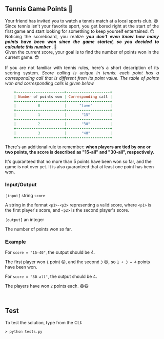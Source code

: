 ## Tennis Game Points 🎾  

<p align="justify">  
Your friend has invited you to watch a tennis match at a local sports club. 😃 <br/>
Since tennis isn't your favorite sport, you get bored right at the start of the first game and start looking for something to keep yourself entertained. 😐<br/>
Noticing the scoreboard, you realize <i><b>you don't even know how many points have been won since the game started, so you decided to calculate this number </b></i>. 🧐 <br/> 
Given the current score, your goal is to find the number of points won in the current game. 😎
<br/><br/>
If you are not familiar with tennis rules, here's a short description of its scoring system. 
<i> Score calling is unique in tennis: each point has a corresponding call that is different from its point value. The table of points won and corresponding calls is given below.</i>

``` ruby
    +----------------------+--------------------+
    | Number of points won | Corresponding call |
    +----------------------+--------------------+
    |          0           |      "love"        |
    +----------------------+--------------------+
    |          1           |       "15"         |
    +----------------------+--------------------+
    |          2           |       "30"         |
    +----------------------+--------------------+
    |          3           |       "40"         |
    +----------------------+--------------------+
```
There's an additional rule to remember:  <b>when players are tied by one or two points, the score is described as "15-all" and "30-all", respectively.</b>

It's guaranteed that no more than 5 points have been won so far, and the game is not over yet. It is also guaranteed that at least one point has been won. 
   
### Input/Output

`[input]`  string  `score`

A string in the format  `<p1>-<p2>`  representing a valid score, where  `<p1>`  is the first player's score, and  `<p2>`  is the second player's score.

`[output]`  an integer

The number of points won so far.
<br/> 

### Example

For  `score = "15-40"`, the output should be 4.

The first player won  `1`  point ☹️, and the second  `3` 😃, so  `1 + 3 = 4`  points have been won. 

For  `score = "30-all"`, the output should be 4.

The players have won  `2`  points each. 😃😃

<br/>
   
## Test

To test the solution, type from the CLI:
<br/>
	
	> python tests.py  

</p>
